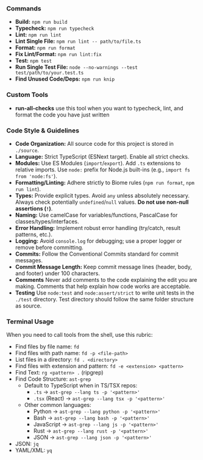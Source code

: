 ### Commands

- **Build:** `npm run build`
- **Typecheck:** `npm run typecheck`
- **Lint:** `npm run lint`
- **Lint Single File:** `npm run lint -- path/to/file.ts`
- **Format:** `npm run format`
- **Fix Lint/Format:** `npm run lint:fix`
- **Test:** `npm test`
- **Run Single Test File:** `node --no-warnings --test test/path/to/your.test.ts`
- **Find Unused Code/Deps:** `npm run knip`

### Custom Tools

- **run-all-checks** use this tool when you want to typecheck, lint, and format the code you have just written

### Code Style & Guidelines

- **Code Organization:** All source code for this project is stored in `./source`.
- **Language:** Strict TypeScript (ESNext target). Enable all strict checks.
- **Modules:** Use ES Modules (`import`/`export`). Add `.ts` extensions to relative imports. Use `node:` prefix for Node.js built-ins (e.g., `import fs from 'node:fs'`).
- **Formatting/Linting:** Adhere strictly to Biome rules (`npm run format`, `npm run lint`).
- **Types:** Provide explicit types. Avoid `any` unless absolutely necessary. Always check potentially `undefined`/`null` values. **Do not use non-null assertions (`!`)**.
- **Naming:** Use camelCase for variables/functions, PascalCase for classes/types/interfaces.
- **Error Handling:** Implement robust error handling (try/catch, result patterns, etc.).
- **Logging:** Avoid `console.log` for debugging; use a proper logger or remove before committing.
- **Commits:** Follow the Conventional Commits standard for commit messages.
- **Commit Message Length:** Keep commit message lines (header, body, and footer) under 100 characters.
- **Comments** Never add comments to the code explaining the edit you are making. Comments that help explain how code works are acceptable.
- **Testing** Use `node:test` and `node:assert/strict` to write unit tests in the `./test` directory. Test directory should follow the same folder structure as source.

### Terminal Usage

When you need to call tools from the shell, use this rubric:

- Find files by file name: `fd`
- Find files with path name: `fd -p <file-path>`
- List files in a directory: `fd . <directory>`
- Find files with extension and pattern: `fd -e <extension> <pattern>`
- Find Text: `rg <pattern> .` (ripgrep)
- Find Code Structure: `ast-grep`
  - Default to TypeScript when in TS/TSX repos:
    - `.ts` → `ast-grep --lang ts -p '<pattern>'`
    - `.tsx` (React) → `ast-grep --lang tsx -p '<pattern>'`
  - Other common languages:
    - Python → `ast-grep --lang python -p '<pattern>'`
    - Bash → `ast-grep --lang bash -p '<pattern>'`
    - JavaScript → `ast-grep --lang js -p '<pattern>'`
    - Rust → `ast-grep --lang rust -p '<pattern>'`
    - JSON → `ast-grep --lang json -p '<pattern>'`
- JSON: `jq`
- YAML/XML: `yq`
